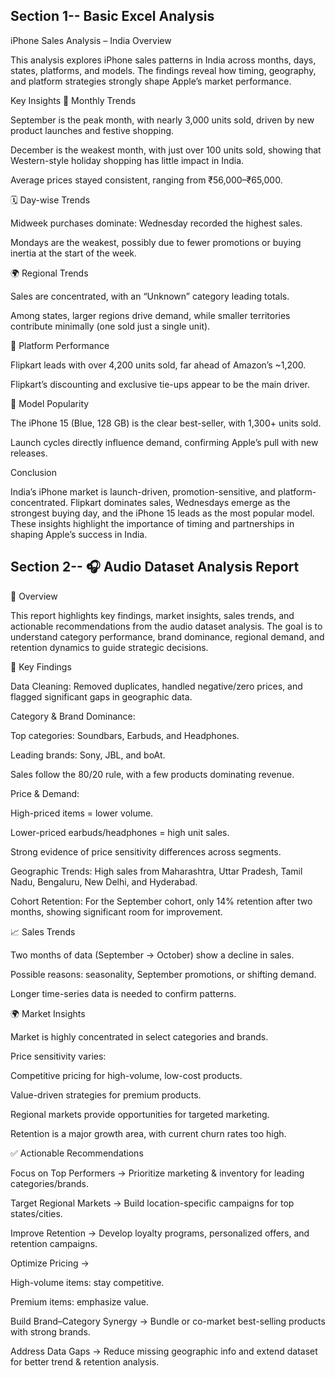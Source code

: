 ## **Section 1**-- Basic Excel Analysis
iPhone Sales Analysis – India
Overview

This analysis explores iPhone sales patterns in India across months, days, states, platforms, and models. The findings reveal how timing, geography, and platform strategies strongly shape Apple’s market performance.

Key Insights
📅 Monthly Trends

September is the peak month, with nearly 3,000 units sold, driven by new product launches and festive shopping.

December is the weakest month, with just over 100 units sold, showing that Western-style holiday shopping has little impact in India.

Average prices stayed consistent, ranging from ₹56,000–₹65,000.

🗓️ Day-wise Trends

Midweek purchases dominate: Wednesday recorded the highest sales.

Mondays are the weakest, possibly due to fewer promotions or buying inertia at the start of the week.

🌍 Regional Trends

Sales are concentrated, with an “Unknown” category leading totals.

Among states, larger regions drive demand, while smaller territories contribute minimally (one sold just a single unit).

🛒 Platform Performance

Flipkart leads with over 4,200 units sold, far ahead of Amazon’s ~1,200.

Flipkart’s discounting and exclusive tie-ups appear to be the main driver.

📱 Model Popularity

The iPhone 15 (Blue, 128 GB) is the clear best-seller, with 1,300+ units sold.

Launch cycles directly influence demand, confirming Apple’s pull with new releases.

Conclusion

India’s iPhone market is launch-driven, promotion-sensitive, and platform-concentrated. Flipkart dominates sales, Wednesdays emerge as the strongest buying day, and the iPhone 15 leads as the most popular model. These insights highlight the importance of timing and partnerships in shaping Apple’s success in India.




## **Section 2-- 🎧 Audio Dataset Analysis Report**

📌 Overview

This report highlights key findings, market insights, sales trends, and actionable recommendations from the audio dataset analysis. The goal is to understand category performance, brand dominance, regional demand, and retention dynamics to guide strategic decisions.

🔑 Key Findings

Data Cleaning: Removed duplicates, handled negative/zero prices, and flagged significant gaps in geographic data.

Category & Brand Dominance:

Top categories: Soundbars, Earbuds, and Headphones.

Leading brands: Sony, JBL, and boAt.

Sales follow the 80/20 rule, with a few products dominating revenue.

Price & Demand:

High-priced items = lower volume.

Lower-priced earbuds/headphones = high unit sales.

Strong evidence of price sensitivity differences across segments.

Geographic Trends: High sales from Maharashtra, Uttar Pradesh, Tamil Nadu, Bengaluru, New Delhi, and Hyderabad.

Cohort Retention: For the September cohort, only 14% retention after two months, showing significant room for improvement.

📈 Sales Trends

Two months of data (September → October) show a decline in sales.

Possible reasons: seasonality, September promotions, or shifting demand.

Longer time-series data is needed to confirm patterns.

🌍 Market Insights

Market is highly concentrated in select categories and brands.

Price sensitivity varies:

Competitive pricing for high-volume, low-cost products.

Value-driven strategies for premium products.

Regional markets provide opportunities for targeted marketing.

Retention is a major growth area, with current churn rates too high.

✅ Actionable Recommendations

Focus on Top Performers → Prioritize marketing & inventory for leading categories/brands.

Target Regional Markets → Build location-specific campaigns for top states/cities.

Improve Retention → Develop loyalty programs, personalized offers, and retention campaigns.

Optimize Pricing →

High-volume items: stay competitive.

Premium items: emphasize value.

Build Brand–Category Synergy → Bundle or co-market best-selling products with strong brands.

Address Data Gaps → Reduce missing geographic info and extend dataset for better trend & retention analysis.
